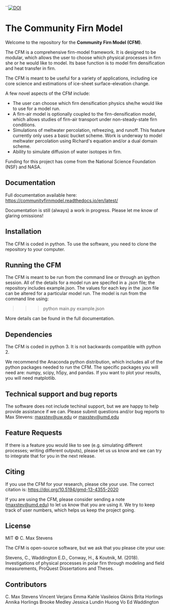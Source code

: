 ``[![DOI](https://zenodo.org/badge/DOI/10.5281/zenodo.3585885.svg)](https://doi.org/10.5281/zenodo.3585885)

# The Community Firn Model

Welcome to the repository for the **Community Firn Model (CFM)**. 

The CFM is a comprehensive firn-model framework. It is designed to be modular, which allows the user to choose which physical processes in firn she or he would like to model. Its base function is to model firn densification and heat transfer in firn.

The CFM is meant to be useful for a variety of applications, including ice core science and estimations of ice-sheet surface-elevation change.

A few novel aspects of the CFM include:

- The user can choose which firn densification physics she/he would like to use for a model run.
- A firn-air model is optionally coupled to the firn-densification model, which allows studies of firn-air transport under non-steady-state firn conditions.
- Simulations of meltwater percolation, refreezing, and runoff. This feature currently only uses a basic bucket scheme. Work is underway to model meltwater percolation using Richard's equation and/or a dual domain scheme.
- Ability to simulate diffusion of water isotopes in firn.

Funding for this project has come from the National Science Foundation (NSF) and NASA.

## Documentation

Full documentation available here: https://communityfirnmodel.readthedocs.io/en/latest/ 

Documentation is still (always) a work in progress. Please let me know of glaring omissions!

## Installation

The CFM is coded in python. To use the software, you need to clone the repository to your computer.

## Running the CFM

The CFM is meant to be run from the command line or through an ipython session. All of the details for a model run are specifed in a .json file; the repository includes example.json. The values for each key in the .json file can be altered for a particular model run. The model is run from the command line using:

>>> python main.py example.json

More details can be found in the full documentation. 

## Dependencies

The CFM is coded in python 3. It is not backwards compatible with python 2.

We recommend the Anaconda python distribution, which includes all of the python packages needed to run the CFM. The specific packages you will need are: numpy, scipy, h5py, and pandas. If you want to plot your results, you will need matplotlib.

## Technical support and bug reports

The software does not include techinal support, but we are happy to help provide assistance if we can. Please submit questions and/or bug reports to Max Stevens: maxstev@uw.edu or maxstev@umd.edu

## Feature Requests

If there is a feature you would like to see (e.g. simulating different processes; writing different outputs), please let us us know and we can try to integrate that for you in the next release.

## Citing

If you use the CFM for your research, please cite your use. The correct citation is: https://doi.org/10.5194/gmd-13-4355-2020

If you are using the CFM, please consider sending a note (maxstev@umd.edu) to let us know that you are using it. We try to keep track of user numbers, which helps us keep the project going.

## License

MIT © C. Max Stevens

The CFM is open-source software, but we ask that you please cite your use:

Stevens, C., Waddington E.D., Conway, H., & Koutnik, M. (2018). Investigations of physical processes in polar firn through modeling and field measurements, ProQuest Dissertations and Theses.

## Contributors
C. Max Stevens
Vincent Verjans
Emma Kahle
Vasileios Gkinis
Brita Horlings
Annika Horlings
Brooke Medley
Jessica Lundin
Huong Vo
Ed Waddington
